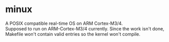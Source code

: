 # minux
A POSIX compatible real-time OS on ARM Cortex-M3/4.  
Supposed to run on ARM-Cortex-M3/4 currently.
Since the work isn't done, Makefile won't contain valid entries so the kernel won't compile.
